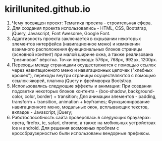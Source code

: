 # kirillunited.github.io
1) Чему посвящен проект: Тематика проекта - строительная сфера. 
2) Для создания проекта использовались - HTML, CSS, Bootstrap, jQuery, Javascript, Font Awesome, Google Font. 
3) Адаптивность проекта заключается в скрывании некоторых элементов интерфейса (навигационное меню) и 
изменении взаимного расположения функциональных блоков страницы (основной контент) при малой ширине окна, 
а также реализована "резиновая" вёрстка. Точки перехода: 576px, 768px, 992px, 1200px. 
4) Переходы между страницами осуществляются с помощью ссылок через навигационного меню и 
навигационных цепочек ("хлебных крошек"), переходы внутри страницы осуществляются с помощью ссылок-якорей, 
плагина jQuery и фреймворка Bootstrap. 
5) Использовались следующие эффекты и анимации: 
При создании подсветки некоторых блоков контента - (box-shadow, background-color, color, border) + transition; 
Для анимации элементов - padding, transform + transition, animation + keyframes; 
Функционирование навигационного меню, модальных окон, всплывающих текстов, вкладок - Javascript, jQuery; 
6) Работоспособность сайта проверялась в следующих браузерах: opera, firefox, ie, safari, chrome, а также 
на мобильных устройствах ios и android.
Для решения возможных проблем с кроссбраузерностью были использованы вендорные префиксы.
